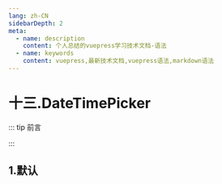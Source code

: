 ```yaml
---
lang: zh-CN
sidebarDepth: 2
meta:
  - name: description
    content: 个人总结的vuepress学习技术文档-语法
  - name: keywords
    content: vuepress,最新技术文档,vuepress语法,markdown语法
---
```


# 十三.DateTimePicker
::: tip 前言

:::
## 1.默认
<preview path="./datetimepicker-default.vue"></preview>
